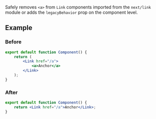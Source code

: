 Safely removes `<a>` from `Link` components imported from the `next/link` module or adds the `legacyBehavior` prop on the component level.

## Example

### Before

```jsx
export default function Component() {
	return (
		<Link href="/a">
			<a>Anchor</a>
		</Link>
	);
}
```

### After

```jsx
export default function Component() {
	return <Link href="/a">Anchor</Link>;
}
```
